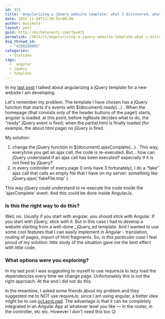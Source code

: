 ```yaml
---
id: 415
title: 'Angularizing a jQuery website template: what I discovered, what I have done'
date: 2015-11-04T13:30:55+00:00
author: musikele
layout: post
guid: http://michelenasti.com/?p=415
permalink: /2015/11/angularizing-a-jquery-website-template-what-i-discovered-what-i-have-done/
dsq_thread_id:
  - "4288256095"
categories:
  - Italiano
tags:
  -  angular
  - jquery
  - template
---
```

In my [last post](http://michelenasti.com/2015/10/start-custom-js-with-ngroute/) I talked about angularizing a jQuery template for a new website I am developing.

 

Let's remember my problem. The template I have chosen has a jQuery function that starts it's events with <span class="lang:default decode:true crayon-inline">$(document).ready(...)</span> . When the homepage (that consists only of the header buttons of the page!) starts, angular is loaded. at this point, before ngRoute decides what to do, the &#8220;ready&#8221; jQuery event is fired; when the partial.html is finally loaded (for example, the about.html page) no jQuery is fired.

My solution:

  1. change the jQuery function in <span class="lang:js decode:true crayon-inline">$(document).ajaxComplete(...) </span> . This way, everytime you get an ajax call, the code is re-executed. But... how can jQuery understand if an ajax call has been executed? expecially if it is not fired by jQuery?
  2. in every controller of every page (I only have 3 fortunately), I do a &#8220;fake&#8221; ajax call that calls an empty file that I have on my server: something like <span class="lang:js decode:true crayon-inline">jQuery.ajax( &#8216;fakeFile.tmp' )</span>

This way jQuery could understand to re-execute the code inside the &#8216;ajaxComplete' event. And this could be done inside AngularJs.

### Is this the right way to do this?

Well, no. Usually if you start with angular, you should stick with Angular. If you start with jQuery, stick with it. But in this case I had to develop a website starting from a well-done _jQuery_ed template. And I wanted to use some cool features that I can easily implement in Angular - translation, routing of pages, import of html fragments. So, _in this particular case_ I feel proud of my solution: little study of the situation gave me the best effect with little code.

### What options were you exploring?

In my last post I was suggesting to myself to use requireJs to lazy load the dependencies every time we change page. Unfortunately this is not the right approach. At the end I did not do this.

In the meantime, I asked some friends about my problem and they suggested me to NOT use requireJs; since I am using angular, a better idea might be to use [ocLazyLoad](https://oclazyload.readme.io/). The advantage is that it can be completely integrated in an Angular App at whatever level you like &#8212; in the router, in the controller, etc etc. However I don't need this too 😉